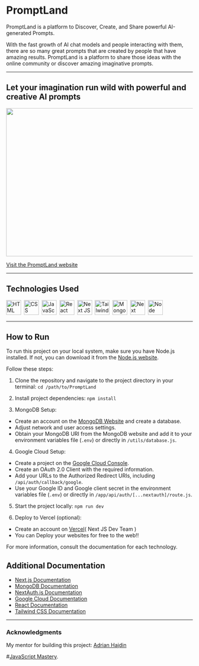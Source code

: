 # PromptLand

PromptLand is a platform to Discover, Create, and Share powerful AI-generated Prompts.

With the fast growth of AI chat models and people interacting with them, there are so many great prompts that are created by people that have amazing results. PromptLand is a platform to share those ideas with the online community or discover amazing imaginative prompts.

---

## Let your imagination run wild with powerful and creative AI prompts

<img src="https://github.com/SadraKian/PromptLand/assets/128605953/dacd5805-4f72-4f23-8497-087414c52214" width="800" height="400" />


[Visit the PromptLand website](https://prompt-land-mu.vercel.app/)

---

## Technologies Used

 <img src="https://github.com/SadraKian/PromptLand/assets/128605953/6d86fade-454b-4877-89de-4b1dbe15d2a2" title="HTML" alt="HTML"  width="40" height="40" />&nbsp;
    <img src="https://github.com/SadraKian/PromptLand/assets/128605953/ec6a1a00-b0f7-42ce-9b8f-2ceee55bc0b0" title="CSS" alt="CSS" width="40" height="40" />&nbsp;
      <img src="https://github.com/SadraKian/PromptLand/assets/128605953/8d537b82-5b08-410c-833d-7383f575e8b1" title="JavaScript" alt="JavaScript" width="40" height="40" />&nbsp;
      <img src="https://github.com/SadraKian/PromptLand/assets/128605953/7eb79375-8587-43ab-84b8-82a0b63a7899" title="React" alt="React" width="40" height="40" />&nbsp;
       <img src="https://github.com/SadraKian/PromptLand/assets/128605953/2bd7b0f3-7747-4ed0-8b6b-3acbf0031b9b" title="Next JS" alt="Next JS" width="40" height="40" />&nbsp;
        <img src="https://github.com/SadraKian/PromptLand/assets/128605953/b493dc86-491c-4590-9946-3683a26d7ce0" title="TailwindCSS" alt="TailwindCSS" width="40" height="40" />&nbsp;
        <img src="https://github.com/SadraKian/PromptLand/assets/128605953/2be5bcad-9488-4f96-99b1-07f4cde2ae2b" title="MongoDB" alt="MongoDB" width="40" height="40" />&nbsp;
        <img src="https://github.com/SadraKian/PromptLand/assets/128605953/37e833c1-e801-47fd-b69f-603555ebd290" title="Next Auth" alt="Next Auth" width="40" height="40">&nbsp;
        <img src="https://github.com/SadraKian/PromptLand/assets/128605953/7c276d2d-847d-4ad1-9054-22d1beb63d59" title="Node JS" alt="Node JS" width="40" height="40">

---

## How to Run

To run this project on your local system, make sure you have Node.js installed. If not, you can download it from the [Node.js website](https://nodejs.org/en/download).

Follow these steps:

1. Clone the repository and navigate to the project directory in your terminal: `cd /path/to/PromptLand`

2. Install project dependencies: `npm install`

3. MongoDB Setup:
- Create an account on the [MongoDB Website](https://www.mongodb.com/) and create a database.
- Adjust network and user access settings.
- Obtain your MongoDB URI from the MongoDB website and add it to your environment variables file (`.env`) or directly in `/utils/database.js`.

4. Google Cloud Setup:
- Create a project on the [Google Cloud Console](https://console.cloud.google.com/).
- Create an OAuth 2.0 Client with the required information.
- Add your URLs to the Authorized Redirect URIs, including `/api/auth/callback/google`.
- Use your Google ID and Google client secret in the environment variables file (`.env`) or directly in `/app/api/auth/[...nextauth]/route.js`.

5. Start the project locally: `npm run dev`

6. Deploy to Vercel (optional):
- Create an account on [Vercel](https://vercel.com/)( Next JS Dev Team )
- You can Deploy your websites for free to the web!!

For more information, consult the documentation for each technology.

## Additional Documentation

- [Next.js Documentation](https://nextjs.org/docs)
- [MongoDB Documentation](https://docs.mongodb.com/manual/core/document/)
- [NextAuth.js Documentation](https://next-auth.js.org/)
- [Google Cloud Documentation](https://cloud.google.com/docs)
- [React Documentation](https://react.dev/)
- [Tailwind CSS Documentation](https://tailwindcss.com/docs)

---

### Acknowledgments

My mentor for building this project: [Adrian Hajdin](https://github.com/adrianhajdin)

#[JavaScript Mastery](https://www.youtube.com/@javascriptmastery).
